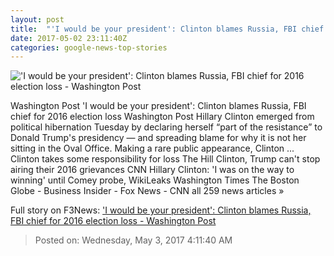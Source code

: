 ```yaml
---
layout: post
title:  "'I would be your president': Clinton blames Russia, FBI chief for 2016 election loss - Washington Post"
date: 2017-05-02 23:11:40Z
categories: google-news-top-stories
---
```


!['I would be your president': Clinton blames Russia, FBI chief for 2016 election loss - Washington Post](https://img.washingtonpost.com/rf/image_1484w/2010-2019/WashingtonPost/2017/05/02/National-Politics/Images/2017-05-02T180602Z_830979631_RC1B9541F980_RTRMADP_3_POLITICS-CLINTON.jpg)

Washington Post 'I would be your president': Clinton blames Russia, FBI chief for 2016 election loss Washington Post Hillary Clinton emerged from political hibernation Tuesday by declaring herself “part of the resistance” to Donald Trump's presidency — and spreading blame for why it is not her sitting in the Oval Office. Making a rare public appearance, Clinton ... Clinton takes some responsibility for loss The Hill Clinton, Trump can't stop airing their 2016 grievances CNN Hillary Clinton: 'I was on the way to winning' until Comey probe, WikiLeaks Washington Times The Boston Globe - Business Insider - Fox News - CNN all 259 news articles »


Full story on F3News: ['I would be your president': Clinton blames Russia, FBI chief for 2016 election loss - Washington Post](http://www.f3nws.com/n/cckhCE)

> Posted on: Wednesday, May 3, 2017 4:11:40 AM
